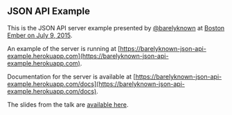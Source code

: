 ## JSON API Example

This is the JSON API server example presented by [@barelyknown](https://twitter.com/barelyknown) at [Boston Ember on July 9, 2015](http://www.meetup.com/Boston-Ember-js/events/223448596/).

An example of the server is running at [https://barelyknown-json-api-example.herokuapp.com](https://barelyknown-json-api-example.herokuapp.com).

Documentation for the server is available at [https://barelyknown-json-api-example.herokuapp.com/docs](https://barelyknown-json-api-example.herokuapp.com/docs).

The slides from the talk are [available here](https://goo.gl/qHlX7C).
